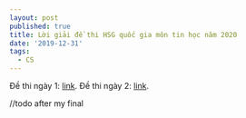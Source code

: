```yaml
---
layout: post
published: true
title: Lời giải đề thi HSG quốc gia môn tin học năm 2020
date: '2019-12-31'
tags:
  - CS
---
```

Đề thi ngày 1: [link](/data/VOI2020_day_1.pdf).
Đề thi ngày 2: [link](/data/VOI2020_day_2.pdf).

//todo after my final
